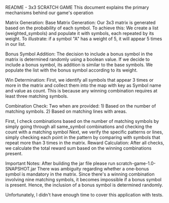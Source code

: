 README - 3x3 SCRATCH GAME
This document explains the primary mechanisms behind our game's operation

Matrix Generation:
  Base Matrix Generation: Our 3x3 matrix is generated based on the probability of each symbol. To achieve this:
  We create a list (weighted_symbols) and populate it with symbols, each repeated by its weight.
  To illustrate: if a symbol "A" has a weight of 5, it will appear 5 times in our list.

Bonus Symbol Addition:
  The decision to include a bonus symbol in the matrix is determined randomly using a boolean value.
  If we decide to include a bonus symbol, its addition is similar to the base symbols. We populate the list with the bonus symbol according to its weight.

Win Determination:
    First, we identify all symbols that appear 3 times or more in the matrix and collect them into the map with key as Symbol name and value as count.
    This is because any winning combination requires at least three matching symbols.

Combination Check:
    Two when are provided:
        1) Based on the number of matching symbols.
        2) Based on matching lines with areas.

First, I check combinations based on the number of matching symbols by simply going through all same_symbol combinations and checking the count with a matching symbol
Next, we verify the specific patterns or lines, simply checking each point in the pattern by comparing with symbols that repeat more than 3 times in the matrix.
Reward Calculation: After all checks, we calculate the total reward sum based on the winning combinations present.

Important Notes:
After building the jar file please run scratch-game-1.0-SNAPSHOT.jar 
There was ambiguity regarding whether a one-bonus symbol is mandatory in the matrix. Since there's a winning combination involving nine matching symbols, it becomes impossible if a bonus symbol is present.
Hence, the inclusion of a bonus symbol is determined randomly.

Unfortunately, I didn't have enough time to cover this application with tests.
